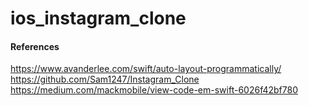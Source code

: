 # ios_instagram_clone


#### References
https://www.avanderlee.com/swift/auto-layout-programmatically/
https://github.com/Sam1247/Instagram_Clone
https://medium.com/mackmobile/view-code-em-swift-6026f42bf780